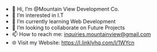 - 👋 Hi, I’m @Mountain View Development Co.
- 👀 I’m interested in I.T
- 🌱 I’m currently learning Web Development
- 💞️ I’m looking to collaborate on Future Projects
- 📫 How to reach me: inquiries.mountainview@gmail.com
- 🌐 Visit my Website: https://l.linklyhq.com/l/1WYcn


<!---
Mountain-View-Development-Co/Mountain-View-Development-Co is a ✨ special ✨ repository because its `README.md` (this file) appears on your GitHub profile.
You can click the Preview link to take a look at your changes.
--->

